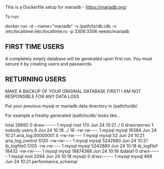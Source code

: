 This is a Dockerfile setup for mariadb - https://mariadb.org/

To run:

docker run -d --name="mariadb" -v /path/to/db:/db -v /etc/localtime:/etc/localtime:ro -p 3306:3306 needo/mariadb

FIRST TIME USERS
---

A completely empty database will be generated upon first run. You must secure it by creating users and passwords.

RETURNING USERS
---

MAKE A BACKUP OF YOUR ORIGINAL DATABASE FIRST! I AM NOT RESPONSIBLE FOR ANY DATA LOSS

Put your previous mysql or mariadb data directory in /path/to/db/

For example a freshly generated /path/to/db/ looks like...

total 28692
    0 drwx------ 1 mysql  root       170 Jun 24 10:21 ./
    0 drwxrwxrwx 1 nobody users        8 Jun 24 10:18 ../
   16 -rw-rw---- 1 mysql  mysql    16384 Jun 24 10:21 aria_log.00000001
    4 -rw-rw---- 1 mysql  mysql       52 Jun 24 10:21 aria_log_control
 5120 -rw-rw---- 1 mysql  mysql  5242880 Jun 24 10:21 ib_logfile0
 5120 -rw-rw---- 1 mysql  mysql  5242880 Jun 24 10:18 ib_logfile1
18432 -rw-rw---- 1 mysql  mysql 18874368 Jun 24 10:18 ibdata1
    0 drwx------ 1 mysql  root      2094 Jun 24 10:18 mysql/
    0 drwx------ 1 mysql  mysql      868 Jun 24 10:21 performance_schema/
